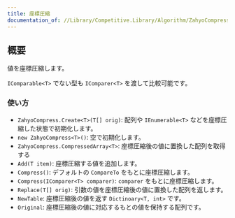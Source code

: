 ```yaml
---
title: 座標圧縮
documentation_of: //Library/Competitive.Library/Algorithm/ZahyoCompress.cs
---
```


## 概要

値を座標圧縮します。

`IComparable<T>` でない型も `IComparer<T>` を渡して比較可能です。

### 使い方

- `ZahyoCompress.Create<T>(T[] orig)`: 配列や `IEnumerable<T>` などを座標圧縮した状態で初期化します。
- `new ZahyoCompress<T>()`: 空で初期化します。
- `ZahyoCompress.CompressedArray<T>`: 座標圧縮後の値に置換した配列を取得する
- `Add(T item)`: 座標圧縮する値を追加します。
- `Compress()`: デフォルトの `CompareTo` をもとに座標圧縮します。
- `Compress(IComparer<T> comparer)`: `comparer` をもとに座標圧縮します。
- `Replace(T[] orig)`: 引数の値を座標圧縮後の値に置換した配列を返します。
- `NewTable`: 座標圧縮後の値を返す `Dictinoary<T, int>` です。
- `Original`: 座標圧縮後の値に対応するもとの値を保持する配列です。